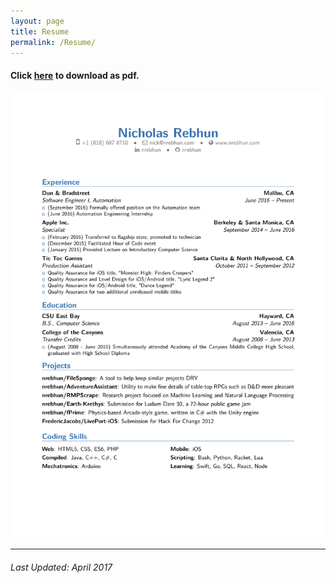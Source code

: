```yaml
---
layout: page
title: Resume
permalink: /Resume/
---
```

#### Click [here](/assets/res1-91p.pdf) to download as pdf.

![res1-91p.png](/assets/res1-91p.png)

---

###### Last Updated: April 2017
